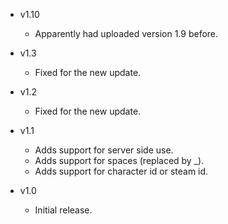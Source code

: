 - v1.10
  - Apparently had uploaded version 1.9 before.

- v1.3
  - Fixed for the new update.

- v1.2
  - Fixed for the new update.

- v1.1
  - Adds support for server side use.
  - Adds support for spaces (replaced by _).
  - Adds support for character id or steam id.

- v1.0
  - Initial release.
